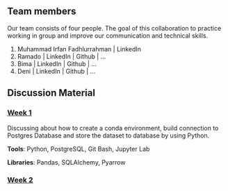 ## Team members
Our team consists of four people. The goal of this collaboration to practice working in group and improve our communication and technical skills.

1. Muhammad Irfan Fadhlurrahman | LinkedIn
2. Ramado | LinkedIn | Github | ...
3. Bima | LinkedIn | Github | ...
4. Deni  | LinkedIn | Github | ...

## Discussion Material

### [Week 1](https://github.com/irfan-fadhlurrahman/team-collaboration/blob/main/week-1/week-1-material.md)
Discussing about how to create a conda environment, build connection to Postgres Database and store the dataset to database by using Python.

**Tools**: Python, PostgreSQL, Git Bash, Jupyter Lab

**Libraries**: Pandas, SQLAlchemy, Pyarrow

### [Week 2](https://github.com/irfan-fadhlurrahman/team-collaboration/blob/main/week-2/week-2-materials.md)

